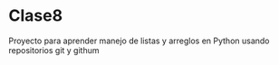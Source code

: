 # Clase8
Proyecto para aprender manejo de listas y arreglos en Python usando repositorios git y githum

